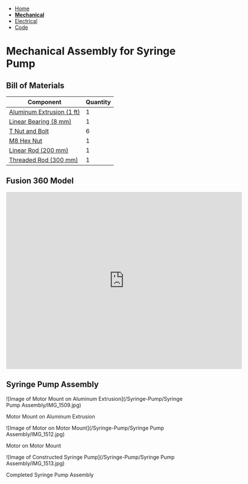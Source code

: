 - [Home](/Syringe-Pump/index) 
- **[Mechanical](/Syringe-Pump/mechanical)**
- [Electrical](/Syringe-Pump/electrical) 
- [Code](/Syringe-Pump/code) 



# Mechanical Assembly for Syringe Pump

## Bill of Materials

Component    | Quantity
------------ | -------------
[Aluminum Extrusion (1 ft)](https://www.mcmaster.com/47065T107/)| 1
[Linear Bearing (8 mm)](https://www.mcmaster.com/61205K75/)| 1
[T Nut and Bolt](https://www.mcmaster.com/47065T139/)| 6
[M8 Hex Nut](https://www.mcmaster.com/90592A022/)| 1
[Linear Rod (200 mm)](https://www.mcmaster.com/6112K44/)| 1
[Threaded Rod (300 mm)](https://www.mcmaster.com/1078N32/)| 1



## Fusion 360 Model

<iframe src="https://vanderbilt423.autodesk360.com/shares/public/SH56a43QTfd62c1cd968a10c07cebebbe913?mode=embed" width="640" height="480" allowfullscreen="true" webkitallowfullscreen="true" mozallowfullscreen="true"  frameborder="0"></iframe>


## Syringe Pump Assembly

![Image of Motor Mount on Aluminum Extrusion](/Syringe-Pump/Syringe Pump Assembly/IMG_1509.jpg)

Motor Mount on Aluminum Extrusion


![Image of Motor on Motor Mount](/Syringe-Pump/Syringe Pump Assembly/IMG_1512.jpg)

Motor on Motor Mount


![Image of Constructed Syringe Pump](/Syringe-Pump/Syringe Pump Assembly/IMG_1513.jpg)

Completed Syringe Pump Assembly 

